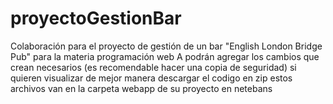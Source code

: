 # proyectoGestionBar
Colaboración para el proyecto de gestión de un bar "English London Bridge Pub" para la materia programación web A
podrán agregar los cambios que crean necesarios (es recomendable hacer una copia de seguridad)
si quieren visualizar de mejor manera descargar el codigo en zip
estos archivos van en la carpeta webapp de su proyecto en netebans
